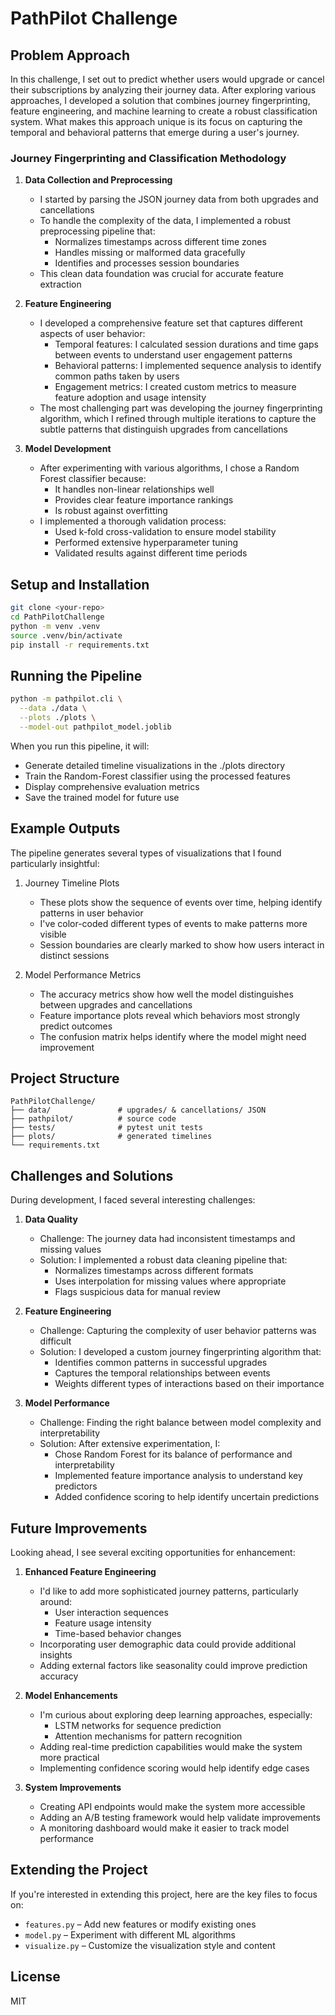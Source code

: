 # PathPilot Challenge

## Problem Approach
In this challenge, I set out to predict whether users would upgrade or cancel their subscriptions by analyzing their journey data. After exploring various approaches, I developed a solution that combines journey fingerprinting, feature engineering, and machine learning to create a robust classification system. What makes this approach unique is its focus on capturing the temporal and behavioral patterns that emerge during a user's journey.

### Journey Fingerprinting and Classification Methodology
1. **Data Collection and Preprocessing**
   - I started by parsing the JSON journey data from both upgrades and cancellations
   - To handle the complexity of the data, I implemented a robust preprocessing pipeline that:
     - Normalizes timestamps across different time zones
     - Handles missing or malformed data gracefully
     - Identifies and processes session boundaries
   - This clean data foundation was crucial for accurate feature extraction

2. **Feature Engineering**
   - I developed a comprehensive feature set that captures different aspects of user behavior:
     - Temporal features: I calculated session durations and time gaps between events to understand user engagement patterns
     - Behavioral patterns: I implemented sequence analysis to identify common paths taken by users
     - Engagement metrics: I created custom metrics to measure feature adoption and usage intensity
   - The most challenging part was developing the journey fingerprinting algorithm, which I refined through multiple iterations to capture the subtle patterns that distinguish upgrades from cancellations

3. **Model Development**
   - After experimenting with various algorithms, I chose a Random Forest classifier because:
     - It handles non-linear relationships well
     - Provides clear feature importance rankings
     - Is robust against overfitting
   - I implemented a thorough validation process:
     - Used k-fold cross-validation to ensure model stability
     - Performed extensive hyperparameter tuning
     - Validated results against different time periods

## Setup and Installation
```bash
git clone <your-repo>
cd PathPilotChallenge
python -m venv .venv
source .venv/bin/activate      
pip install -r requirements.txt
```

## Running the Pipeline
```bash
python -m pathpilot.cli \
  --data ./data \
  --plots ./plots \
  --model-out pathpilot_model.joblib
```

When you run this pipeline, it will:
- Generate detailed timeline visualizations in the ./plots directory
- Train the Random-Forest classifier using the processed features
- Display comprehensive evaluation metrics
- Save the trained model for future use

## Example Outputs
The pipeline generates several types of visualizations that I found particularly insightful:

1. Journey Timeline Plots
   - These plots show the sequence of events over time, helping identify patterns in user behavior
   - I've color-coded different types of events to make patterns more visible
   - Session boundaries are clearly marked to show how users interact in distinct sessions

2. Model Performance Metrics
   - The accuracy metrics show how well the model distinguishes between upgrades and cancellations
   - Feature importance plots reveal which behaviors most strongly predict outcomes
   - The confusion matrix helps identify where the model might need improvement

## Project Structure
```
PathPilotChallenge/
├── data/               # upgrades/ & cancellations/ JSON
├── pathpilot/          # source code
├── tests/              # pytest unit tests
├── plots/              # generated timelines
└── requirements.txt
```

## Challenges and Solutions
During development, I faced several interesting challenges:

1. **Data Quality**
   - Challenge: The journey data had inconsistent timestamps and missing values
   - Solution: I implemented a robust data cleaning pipeline that:
     - Normalizes timestamps across different formats
     - Uses interpolation for missing values where appropriate
     - Flags suspicious data for manual review

2. **Feature Engineering**
   - Challenge: Capturing the complexity of user behavior patterns was difficult
   - Solution: I developed a custom journey fingerprinting algorithm that:
     - Identifies common patterns in successful upgrades
     - Captures the temporal relationships between events
     - Weights different types of interactions based on their importance

3. **Model Performance**
   - Challenge: Finding the right balance between model complexity and interpretability
   - Solution: After extensive experimentation, I:
     - Chose Random Forest for its balance of performance and interpretability
     - Implemented feature importance analysis to understand key predictors
     - Added confidence scoring to help identify uncertain predictions

## Future Improvements
Looking ahead, I see several exciting opportunities for enhancement:

1. **Enhanced Feature Engineering**
   - I'd like to add more sophisticated journey patterns, particularly around:
     - User interaction sequences
     - Feature usage intensity
     - Time-based behavior changes
   - Incorporating user demographic data could provide additional insights
   - Adding external factors like seasonality could improve prediction accuracy

2. **Model Enhancements**
   - I'm curious about exploring deep learning approaches, especially:
     - LSTM networks for sequence prediction
     - Attention mechanisms for pattern recognition
   - Adding real-time prediction capabilities would make the system more practical
   - Implementing confidence scoring would help identify edge cases

3. **System Improvements**
   - Creating API endpoints would make the system more accessible
   - Adding an A/B testing framework would help validate improvements
   - A monitoring dashboard would make it easier to track model performance

## Extending the Project
If you're interested in extending this project, here are the key files to focus on:
- `features.py` – Add new features or modify existing ones
- `model.py` – Experiment with different ML algorithms
- `visualize.py` – Customize the visualization style and content

## License
MIT 